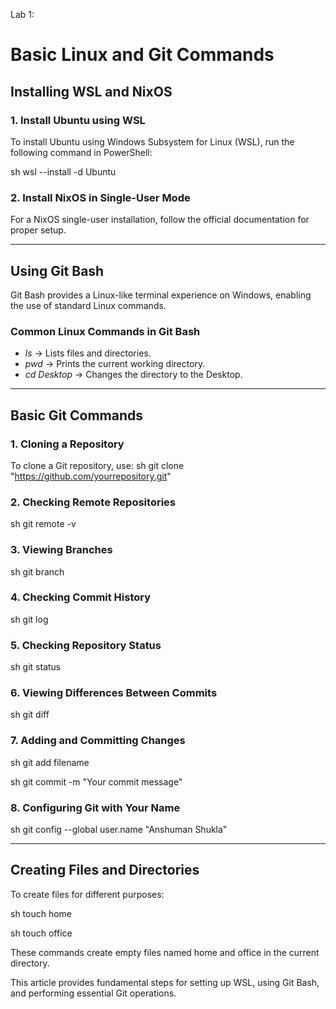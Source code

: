 Lab 1:

# Basic Linux and Git Commands

## Installing WSL and NixOS

### 1. Install Ubuntu using WSL
To install Ubuntu using Windows Subsystem for Linux (WSL), run the following command in PowerShell:

sh
wsl --install -d Ubuntu


### 2. Install NixOS in Single-User Mode
For a NixOS single-user installation, follow the official documentation for proper setup.

---

## Using Git Bash
Git Bash provides a Linux-like terminal experience on Windows, enabling the use of standard Linux commands.

### Common Linux Commands in Git Bash

- *ls* → Lists files and directories.
- *pwd* → Prints the current working directory.
- *cd Desktop* → Changes the directory to the Desktop.

---

## Basic Git Commands

### 1. Cloning a Repository

To clone a Git repository, use:
sh
git clone "https://github.com/yourrepository.git"


### 2. Checking Remote Repositories
sh
git remote -v


### 3. Viewing Branches
sh
git branch


### 4. Checking Commit History
sh
git log


### 5. Checking Repository Status
sh
git status


### 6. Viewing Differences Between Commits
sh
git diff


### 7. Adding and Committing Changes
sh
git add filename

sh
git commit -m "Your commit message"


### 8. Configuring Git with Your Name
sh
git config --global user.name "Anshuman Shukla"


---

## Creating Files and Directories

To create files for different purposes:

sh
touch home

sh
touch office


These commands create empty files named home and office in the current directory.

This article provides fundamental steps for setting up WSL, using Git Bash, and performing essential Git operations.
